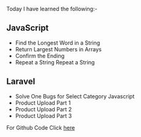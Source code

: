 Today I have learned the following:-

## JavaScript 
- Find the Longest Word in a String
- Return Largest Numbers in Arrays
- Confirm the Ending
- Repeat a String Repeat a String

## Laravel
- Solve One Bugs for Select Category Javascript
- Product Upload Part 1
- Product Upload Part 2
- Product Upload Part 3

For Github Code Click [here](https://github.com/Vishal-sarkar/Advanced-Ecommerce-Website/commit/bace17e8cc518d271cba9c73ca66d8efd1c90bed)
